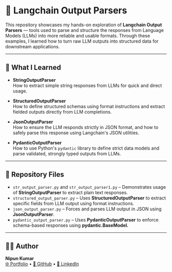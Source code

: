 # 🧩 Langchain Output Parsers

This repository showcases my hands-on exploration of **Langchain Output Parsers** — tools used to parse and structure the responses from Language Models (LLMs) into more reliable and usable formats. Through these examples, I learned how to turn raw LLM outputs into structured data for downstream applications.

---

## 🚀 What I Learned

- **StringOutputParser**  
  How to extract simple string responses from LLMs for quick and direct usage.

- **StructuredOutputParser**  
  How to define structured schemas using format instructions and extract fielded outputs directly from LLM completions.

- **JsonOutputParser**  
  How to ensure the LLM responds strictly in JSON format, and how to safely parse this response using Langchain's JSON utilities.

- **PydanticOutputParser**  
  How to use Python's `pydantic` library to define strict data models and parse validated, strongly typed outputs from LLMs.

---

## 📂 Repository Files

- `str_output_parser.py` and `str_output_parser1.py` – Demonstrates usage of **StringOutputParser** to extract plain text responses.
- `structured_output_parser.py` – Uses **StructuredOutputParser** to extract specific fields from LLM output using format instructions.
- `json_output_parser.py` – Forces and parses LLM output in JSON using **JsonOutputParser**.
- `pydantic_output_parser.py` – Uses **PydanticOutputParser** to enforce schema-based responses using **pydantic.BaseModel.**

---

## 🙋‍♂️ Author

**Nipun Kumar**  
[🌐 Portfolio](https://nipun.framer.website) • [🐙 GitHub](https://github.com/NipunRaj96) • [💼 LinkedIn](https://www.linkedin.com/in/nipunkumar01)
